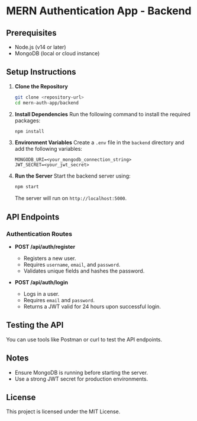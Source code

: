 # MERN Authentication App - Backend

## Prerequisites
- Node.js (v14 or later)
- MongoDB (local or cloud instance)

## Setup Instructions

1. **Clone the Repository**
   ```bash
   git clone <repository-url>
   cd mern-auth-app/backend
   ```

2. **Install Dependencies**
   Run the following command to install the required packages:
   ```bash
   npm install
   ```

3. **Environment Variables**
   Create a `.env` file in the `backend` directory and add the following variables:
   ```
   MONGODB_URI=<your_mongodb_connection_string>
   JWT_SECRET=<your_jwt_secret>
   ```

4. **Run the Server**
   Start the backend server using:
   ```bash
   npm start
   ```
   The server will run on `http://localhost:5000`.

## API Endpoints

### Authentication Routes

- **POST /api/auth/register**
  - Registers a new user.
  - Requires `username`, `email`, and `password`.
  - Validates unique fields and hashes the password.

- **POST /api/auth/login**
  - Logs in a user.
  - Requires `email` and `password`.
  - Returns a JWT valid for 24 hours upon successful login.

## Testing the API
You can use tools like Postman or curl to test the API endpoints.

## Notes
- Ensure MongoDB is running before starting the server.
- Use a strong JWT secret for production environments.

## License
This project is licensed under the MIT License.